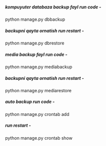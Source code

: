 ##### kompuyuter databaza backup fayl run code -

python manage.py dbbackup

##### backupni qayta ornatish run restart -

python manage.py dbrestore

##### media backup fayl run code -

python manage.py mediabackup

##### backupni qayta ornatish run restart -

python manage.py mediarestore

##### auto backup run code -

python manage.py crontab add

##### run restart -

python manage.py crontab show
